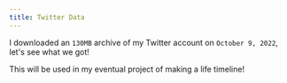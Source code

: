 ```yaml
---
title: Twitter Data
---
```


I downloaded an `130MB` archive of my Twitter account on `October 9, 2022`, let's see what we got!

This will be used in my eventual project of making a life timeline!
